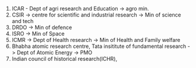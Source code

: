 1. ICAR - Dept of agri research and Education -> agro min.
2. CSIR -> centre for scientific and industrial research -> Min of science and tech
3. DRDO -> Min of defence
4. ISRO -> Min of Space
5. ICMR -> Dept of Health research -> Min of Health and Family welfare
6. Bhabha atomic research centre, Tata insititute of fundamental research -> Dept of Atomic Energy -> PMO
7. Indian council of historical research(ICHR), 